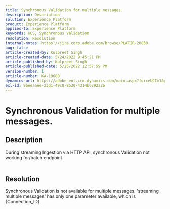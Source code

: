 ```yaml
---
title: Synchronous Validation for multiple messages.
description: Description
solution: Experience Platform
product: Experience Platform
applies-to: Experience Platform
keywords: KCS, Synchronous Validation
resolution: Resolution
internal-notes: https://jira.corp.adobe.com/browse/PLATIR-20830
bug: false
article-created-by: Kulpreet Singh
article-created-date: 5/24/2022 9:45:21 PM
article-published-by: Kulpreet Singh
article-published-date: 5/25/2022 12:57:59 PM
version-number: 1
article-number: KA-19680
dynamics-url: https://adobe-ent.crm.dynamics.com/main.aspx?forceUCI=1&pagetype=entityrecord&etn=knowledgearticle&id=efcbcfcc-aadb-ec11-a7b6-0022480b01c5
exl-id: 9beeaaee-23d1-49c8-8530-4314b6792a26
---
```

# Synchronous Validation for multiple messages.

## Description

During streaming Ingestion via HTTP API, synchronous Validation not working for/batch endpoint
<br> 

## Resolution


Synchronous Validation is not available for multiple messages.
 'streaming multiple messages' has only one parameter available, which is {Connection_ID}.
